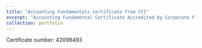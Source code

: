 ```yaml
---
title: "Accounting Fundamentals certificate from CFI"
excerpt: "Accounting Fundamental Certificate Accredited by Corporate Finance Institude <br/><img src='/images/AF.png'>"
collection: portfolio
---
```


Certificate number: 42099493
